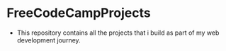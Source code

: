 # FreeCodeCampProjects

* This repository contains all the projects that i build as part of my web development journey.
